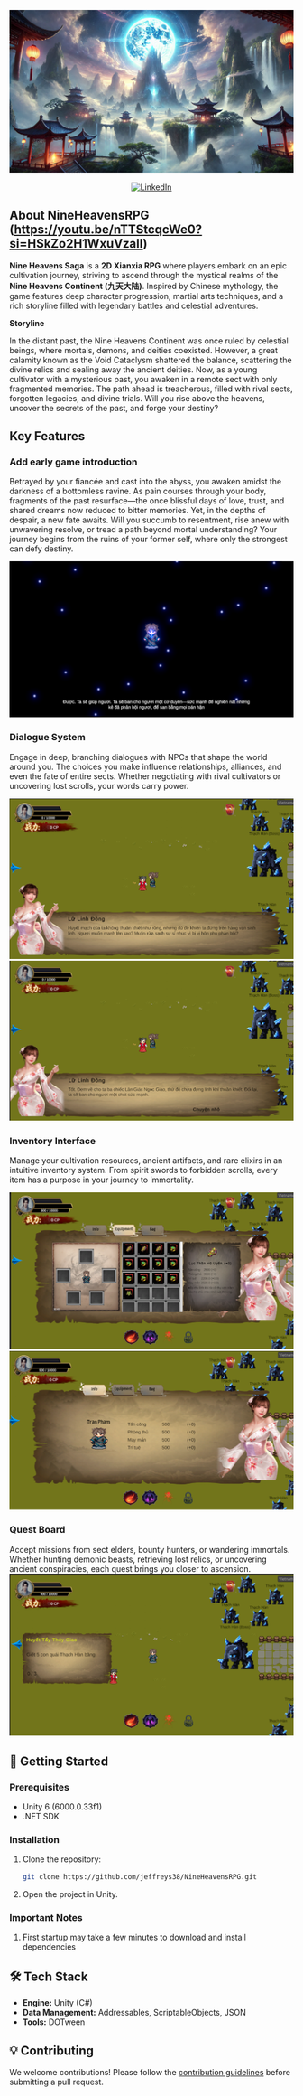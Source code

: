 ![NineHeavensRPG](./docs/assets/img/info_theme.png)
<div align="center">

[![LinkedIn](https://img.shields.io/badge/LinkedIn-Connect-blue)](https://www.linkedin.com/in/qu%E1%BB%91c-th%E1%BA%AFng-tr%C6%B0%C6%A1ng-b%E1%BB%93-7362982b5?utm_source=share&utm_campaign=share_via&utm_content=profile&utm_medium=ios_app)

</div>


## About NineHeavensRPG (https://youtu.be/nTTStcqcWe0?si=HSkZo2H1WxuVzall)

**Nine Heavens Saga** is a **2D Xianxia RPG** where players embark on an epic cultivation journey, striving to ascend through the mystical realms of the **Nine Heavens Continent (九天大陆)**. Inspired by Chinese mythology, the game features deep character progression, martial arts techniques, and a rich storyline filled with legendary battles and celestial adventures.

**Storyline** 

In the distant past, the Nine Heavens Continent was once ruled by celestial beings, where mortals, demons, and deities coexisted. However, a great calamity known as the Void Cataclysm shattered the balance, scattering the divine relics and sealing away the ancient deities. Now, as a young cultivator with a mysterious past, you awaken in a remote sect with only fragmented memories. The path ahead is treacherous, filled with rival sects, forgotten legacies, and divine trials. Will you rise above the heavens, uncover the secrets of the past, and forge your destiny?

## Key Features

### **Add early game introduction**
Betrayed by your fiancée and cast into the abyss, you awaken amidst the darkness of a bottomless ravine. As pain courses through your body, fragments of the past resurface—the once blissful days of love, trust, and shared dreams now reduced to bitter memories. Yet, in the depths of despair, a new fate awaits. Will you succumb to resentment, rise anew with unwavering resolve, or tread a path beyond mortal understanding? Your journey begins from the ruins of your former self, where only the strongest can defy destiny.

![](./docs/assets/img/cutscene_1.png)

### **Dialogue System**
Engage in deep, branching dialogues with NPCs that shape the world around you. The choices you make influence relationships, alliances, and even the fate of entire sects. Whether negotiating with rival cultivators or uncovering lost scrolls, your words carry power.

![dialogue_1](./docs/assets/img/gameplay_1.png)
![dialogue_2](./docs/assets/img/gameplay_2.png)

### **Inventory Interface**
Manage your cultivation resources, ancient artifacts, and rare elixirs in an intuitive inventory system. From spirit swords to forbidden scrolls, every item has a purpose in your journey to immortality.

![inventory_1](./docs/assets/img/gameplay_3.png)
![inventory_2](./docs/assets/img/gameplay_4.png)

### **Quest Board**
Accept missions from sect elders, bounty hunters, or wandering immortals. Whether hunting demonic beasts, retrieving lost relics, or uncovering ancient conspiracies, each quest brings you closer to ascension.
![quest_board](./docs/assets/img/gameplay_5.png)

## 🚀 Getting Started

### Prerequisites
- Unity 6 (6000.0.33f1)
- .NET SDK

### Installation
1. Clone the repository:
   ```sh
   git clone https://github.com/jeffreys38/NineHeavensRPG.git
   ```
2. Open the project in Unity.

### Important Notes
1. First startup may take a few minutes to download and install dependencies

## 🛠 Tech Stack
- **Engine:** Unity (C#)
- **Data Management:** Addressables, ScriptableObjects, JSON
- **Tools:** DOTween

## 💡 Contributing
We welcome contributions! Please follow the [contribution guidelines](./docs/CONTRIBUTING.md) before submitting a pull request.
